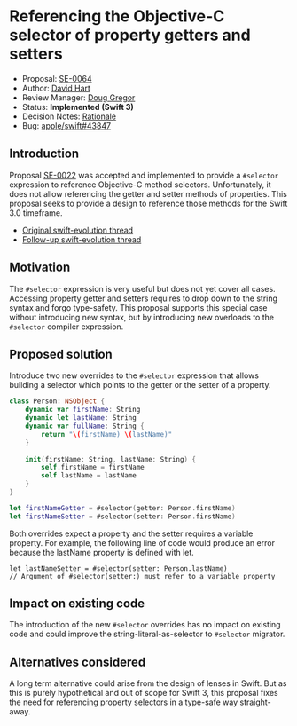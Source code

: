 # Referencing the Objective-C selector of property getters and setters

* Proposal: [SE-0064](0064-property-selectors.md)
* Author: [David Hart](https://github.com/hartbit)
* Review Manager: [Doug Gregor](https://github.com/DougGregor)
* Status: **Implemented (Swift 3)**
* Decision Notes: [Rationale](https://forums.swift.org/t/accepted-se-0064-referencing-the-objective-c-selector-of-property-getters-and-setters/2199)
* Bug: [apple/swift#43847](https://github.com/apple/swift/issues/43847)

## Introduction

Proposal [SE-0022](0022-objc-selectors.md) was accepted and implemented to provide a `#selector` expression to reference Objective-C method selectors. Unfortunately, it does not allow referencing the getter and setter methods of properties. This proposal seeks to provide a design to reference those methods for the Swift 3.0 timeframe.

* [Original swift-evolution thread](https://forums.swift.org/t/argument-of-selector-cannot-refer-to-a-property/1517)
* [Follow-up swift-evolution thread](https://forums.swift.org/t/discussion-referencing-the-objective-c-selector-of-property-getters-and-setters/1556)

## Motivation

The `#selector` expression is very useful but does not yet cover all cases. Accessing property getter and setters requires to drop down to the string syntax and forgo type-safety. This proposal supports this special case without introducing new syntax, but by introducing new overloads to the `#selector` compiler expression.

## Proposed solution

Introduce two new overrides to the `#selector` expression that allows building a selector which points to the getter or the setter of a property.

```swift
class Person: NSObject {
    dynamic var firstName: String
    dynamic let lastName: String
    dynamic var fullName: String {
        return "\(firstName) \(lastName)"
    }
    
    init(firstName: String, lastName: String) {
        self.firstName = firstName
        self.lastName = lastName
    }
}

let firstNameGetter = #selector(getter: Person.firstName)
let firstNameSetter = #selector(setter: Person.firstName)
```

Both overrides expect a property and the setter requires a variable property. For example, the following line of code would produce an error because the lastName property is defined with let.

```
let lastNameSetter = #selector(setter: Person.lastName)
// Argument of #selector(setter:) must refer to a variable property
```

## Impact on existing code

The introduction of the new `#selector` overrides has no impact on existing code and could improve the string-literal-as-selector to `#selector` migrator.

## Alternatives considered

A long term alternative could arise from the design of lenses in Swift. But as this is purely hypothetical and out of scope for Swift 3, this proposal fixes the need for referencing property selectors in a type-safe way straight-away.

